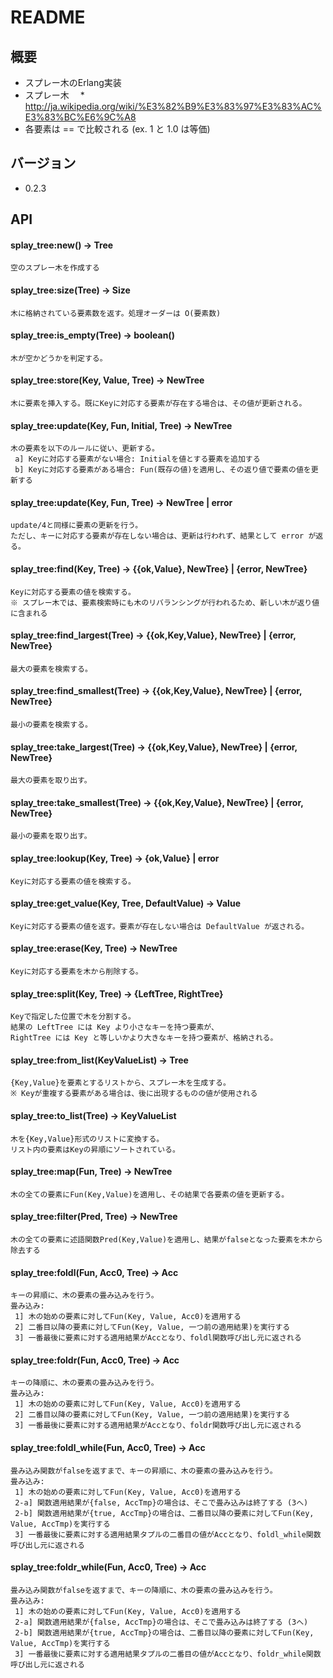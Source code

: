 # README
## 概要
* スプレー木のErlang実装
* スプレー木
　* http://ja.wikipedia.org/wiki/%E3%82%B9%E3%83%97%E3%83%AC%E3%83%BC%E6%9C%A8
* 各要素は == で比較される (ex. 1 と 1.0 は等価)

## バージョン
* 0.2.3

## API
#### splay_tree:new() -> Tree

    空のスプレー木を作成する

#### splay_tree:size(Tree) -> Size

    木に格納されている要素数を返す。処理オーダーは O(要素数)

#### splay_tree:is_empty(Tree) -> boolean()

    木が空かどうかを判定する。

#### splay_tree:store(Key, Value, Tree) -> NewTree

    木に要素を挿入する。既にKeyに対応する要素が存在する場合は、その値が更新される。

#### splay_tree:update(Key, Fun, Initial, Tree) -> NewTree

    木の要素を以下のルールに従い、更新する。
     a] Keyに対応する要素がない場合: Initialを値とする要素を追加する
     b] Keyに対応する要素がある場合: Fun(既存の値)を適用し、その返り値で要素の値を更新する

#### splay_tree:update(Key, Fun, Tree) -> NewTree | error

    update/4と同様に要素の更新を行う。
    ただし、キーに対応する要素が存在しない場合は、更新は行われず、結果として error が返る。

#### splay_tree:find(Key, Tree) -> {{ok,Value}, NewTree} | {error, NewTree}

    Keyに対応する要素の値を検索する。
    ※ スプレー木では、要素検索時にも木のリバランシングが行われるため、新しい木が返り値に含まれる

#### splay_tree:find_largest(Tree) -> {{ok,Key,Value}, NewTree} | {error, NewTree}

    最大の要素を検索する。

#### splay_tree:find_smallest(Tree) -> {{ok,Key,Value}, NewTree} | {error, NewTree}

    最小の要素を検索する。

#### splay_tree:take_largest(Tree) -> {{ok,Key,Value}, NewTree} | {error, NewTree}

    最大の要素を取り出す。

#### splay_tree:take_smallest(Tree) -> {{ok,Key,Value}, NewTree} | {error, NewTree}

    最小の要素を取り出す。

#### splay_tree:lookup(Key, Tree) -> {ok,Value} | error

    Keyに対応する要素の値を検索する。

#### splay_tree:get_value(Key, Tree, DefaultValue) -> Value

    Keyに対応する要素の値を返す。要素が存在しない場合は DefaultValue が返される。

#### splay_tree:erase(Key, Tree) -> NewTree

    Keyに対応する要素を木から削除する。

#### splay_tree:split(Key, Tree) -> {LeftTree, RightTree}

    Keyで指定した位置で木を分割する。 
    結果の LeftTree には Key より小さなキーを持つ要素が、  
    RightTree には Key と等しいかより大きなキーを持つ要素が、格納される。

#### splay_tree:from_list(KeyValueList) -> Tree

    {Key,Value}を要素とするリストから、スプレー木を生成する。
    ※ Keyが重複する要素がある場合は、後に出現するものの値が使用される

#### splay_tree:to_list(Tree) -> KeyValueList

    木を{Key,Value}形式のリストに変換する。
    リスト内の要素はKeyの昇順にソートされている。

#### splay_tree:map(Fun, Tree) -> NewTree

    木の全ての要素にFun(Key,Value)を適用し、その結果で各要素の値を更新する。

#### splay_tree:filter(Pred, Tree) -> NewTree

    木の全ての要素に述語関数Pred(Key,Value)を適用し、結果がfalseとなった要素を木から除去する

#### splay_tree:foldl(Fun, Acc0, Tree) -> Acc

    キーの昇順に、木の要素の畳み込みを行う。
    畳み込み:
     1] 木の始めの要素に対してFun(Key, Value, Acc0)を適用する
     2] 二番目以降の要素に対してFun(Key, Value, 一つ前の適用結果)を実行する
     3] 一番最後に要素に対する適用結果がAccとなり、foldl関数呼び出し元に返される

#### splay_tree:foldr(Fun, Acc0, Tree) -> Acc

    キーの降順に、木の要素の畳み込みを行う。
    畳み込み:
     1] 木の始めの要素に対してFun(Key, Value, Acc0)を適用する
     2] 二番目以降の要素に対してFun(Key, Value, 一つ前の適用結果)を実行する
     3] 一番最後に要素に対する適用結果がAccとなり、foldr関数呼び出し元に返される

#### splay_tree:foldl_while(Fun, Acc0, Tree) -> Acc

    畳み込み関数がfalseを返すまで、キーの昇順に、木の要素の畳み込みを行う。
    畳み込み:
     1] 木の始めの要素に対してFun(Key, Value, Acc0)を適用する
     2-a] 関数適用結果が{false, AccTmp}の場合は、そこで畳み込みは終了する (3へ)
     2-b] 関数適用結果が{true, AccTmp}の場合は、二番目以降の要素に対してFun(Key, Value, AccTmp)を実行する
     3] 一番最後に要素に対する適用結果タプルの二番目の値がAccとなり、foldl_while関数呼び出し元に返される

#### splay_tree:foldr_while(Fun, Acc0, Tree) -> Acc

    畳み込み関数がfalseを返すまで、キーの降順に、木の要素の畳み込みを行う。
    畳み込み:
     1] 木の始めの要素に対してFun(Key, Value, Acc0)を適用する
     2-a] 関数適用結果が{false, AccTmp}の場合は、そこで畳み込みは終了する (3へ)
     2-b] 関数適用結果が{true, AccTmp}の場合は、二番目以降の要素に対してFun(Key, Value, AccTmp)を実行する
     3] 一番最後に要素に対する適用結果タプルの二番目の値がAccとなり、foldr_while関数呼び出し元に返される
